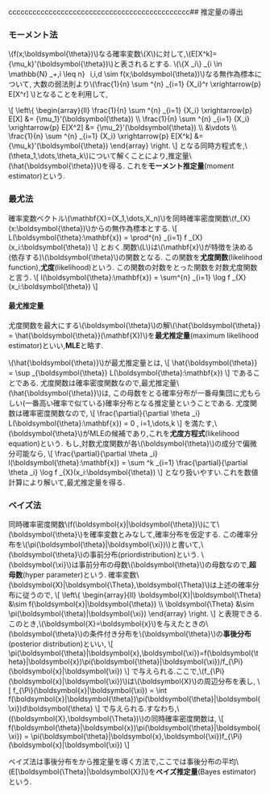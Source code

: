 ccccccccccccccccccccccccccccccccccccccccccccc## 推定量の導出

### モーメント法
\\(f(x;\boldsymbol{\theta})\\)なる確率変数\\(X\\)に対して,\\(E[X^k]={\mu_k}'(\boldsymbol{\theta})\\)と表されるとする.
\\(\\{X _i\\} _{i \in \mathbb{N} _+,i \leq n} &thinsp; i,i,d \sim f(x;\boldsymbol{\theta})\\)なる無作為標本について,
大数の弱法則より\\(\frac{1}{n} \sum ^{n} _{i=1} {X_i}^r \xrightarrow{p} E[X^r] \\)となることを利用して,

\\[
  \left\\{
	\begin{array}{ll}
	\frac{1}{n} \sum ^{n} _{i=1} {X_i} \xrightarrow{p} E[X] &= {\mu_1}'(\boldsymbol{\theta}) \\\\
	\frac{1}{n} \sum ^{n} _{i=1} {X_i} \xrightarrow{p} E[X^2] &= {\mu_2}'(\boldsymbol{\theta}) \\\\
	&\vdots \\\\
	\frac{1}{n} \sum ^{n} _{i=1} {X_i} \xrightarrow{p} E[X^k] &= {\mu_k}'(\boldsymbol{\theta})
	\end{array}
  \right.
\\]
となる同時方程式を,\\(\theta_1,\dots,\theta_k\\)について解くことにより,推定量\\(\hat{\boldsymbol{\theta}}\\)を得る.
これを**モーメント推定量**(moment estimator)という.

### 最尤法
確率変数ベクトル\\(\mathbf{X}=(X_1,\dots,X_n)\\)を同時確率密度関数\\(f_{X}(x:\boldsymbol{\theta})\\)からの無作為標本とする.
\\[
	L(\boldsymbol{\theta}:\mathbf{x}) = \prod^{n} _{i=1} f _{X}(x_i:\boldsymbol{\theta})
\\]
とおく.関数\\(L\\)は\\(\mathbf{x}\\)が特徴を決める(依存する)\\(\boldsymbol{\theta}\\)の関数となる.
この関数を**尤度関数**(likelihood function),**尤度**(likelihood)という.
この関数の対数をとった関数を対数尤度関数と言う.
\\[
	l(\boldsymbol{\theta}:\mathbf{x}) = \sum^{n} _{i=1} \log f _{X}(x_i:\boldsymbol{\theta})
\\]

#### 最尤推定量
尤度関数を最大にする\\(\boldsymbol{\theta}\\)の解\\(\hat{\boldsymbol{\theta}} = \hat{\boldsymbol{\theta}}(\mathbf{X})\\)を**最尤推定量**(maximum likelihood estimator)といい,**MLE**と略す.

\\(\hat{\boldsymbol{\theta}}\\)が最尤推定量とは,
\\[
	\hat{\boldsymbol{\theta}} = \sup _{\boldsymbol{\theta}} L(\boldsymbol{\theta}:\mathbf{x})
\\]
であることである. 尤度関数は確率密度関数なので,最尤推定量\\(\hat{\boldsymbol{\theta}}\\)は,
この母数をとる確率分布が一番母集団に尤もらしい(一番高い確率で似ている)確率分布となる推定量ということである.
尤度関数は確率密度関数なので,
\\[
	\frac{\partial}{\partial \theta _i} L(\boldsymbol{\theta}:\mathbf{x}) = 0 , i=1,\dots,k
\\]
を満たす,\\(\boldsymbol{\theta}\\)がMLEの候補であり,これを**尤度方程式**(likelihood equation)という.
もし,対数尤度関数が各\\(\boldsymbol{\theta}\\)の成分で偏微分可能なら,
\\[
	\frac{\partial}{\partial \theta _i} l(\boldsymbol{\theta}:\mathbf{x}) = \sum ^k _{i=1} \frac{\partial}{\partial \theta _i} \log f _{X}(x_i:\boldsymbol{\theta})
\\]
となり扱いやすい.これを数値計算により解いて,最尤推定量を得る.

### ベイズ法
同時確率密度関数\\(f(\boldsymbol{x}|\boldsymbol{\theta})\\)にて\\(\boldsymbol{\theta}\\)を確率変数とみなして,確率分布を仮定する.
この確率分布を\\(\pi(\boldsymbol{\theta}|\boldsymbol{\xi})\\)と書いて,\\(\boldsymbol{\theta}\\)の事前分布(priordistribution)という.
\\(\boldsymbol{\xi}\\)は事前分布の母数\\(\boldsymbol{\theta}\\)の母数なので,**超母数**(hyper parameter)という.
確率変数\\(\boldsymbol{X}|\boldsymbol{\Theta},\boldsymbol{\Theta}\\)は上述の確率分布に従うので,
\\[
	\left\\{
	\begin{array}{ll}
	\boldsymbol{X}|\boldsymbol{\Theta} &\sim f(\boldsymbol{x}|\boldsymbol{\theta}) \\\\
	\boldsymbol{\Theta} &\sim \pi(\boldsymbol{\theta}|\boldsymbol{\xi})
	\end{array}
	\right.
\\]
と表現できる.このとき,\\(\boldsymbol{X}=\boldsymbol{x}\\)を与えたときの\\(\boldsymbol{\theta}\\)の条件付き分布を\\(\boldsymbol{\theta}\\)の**事後分布**(posterior distribution)といい,
\\[
	\pi(\boldsymbol{\theta}|\boldsymbol{x},\boldsymbol{\xi})=f(\boldsymbol{\theta}|\boldsymbol{x})\pi(\boldsymbol{\theta}|\boldsymbol{\xi})/f_{\Pi}(\boldsymbol{x}|\boldsymbol{\xi})
\\]
で与えられる.ここで,\\(f_{\Pi}(\boldsymbol{x}|\boldsymbol{\xi})\\)は\\(\boldsymbol{X}\\)の周辺分布を表し,
\\[
  f_{\Pi}(\boldsymbol{x}|\boldsymbol{\xi}) = \int f(\boldsymbol{x}|\boldsymbol{\theta})\pi(\boldsymbol{\theta}|\boldsymbol{\xi})d\boldsymbol{\theta}
\\]
で与えられる.すなわち,\\((\boldsymbol{X},\boldsymbol{\Theta})\\)の同時確率密度関数は,
\\[
	f(\boldsymbol{\theta}|\boldsymbol{x})\pi(\boldsymbol{\theta}|\boldsymbol{\xi}) = \pi(\boldsymbol{\theta}|\boldsymbol{x},\boldsymbol{\xi})f_{\Pi}(\boldsymbol{x}|\boldsymbol{\xi})
\\]

ベイズ法は事後分布をから推定量を導く方法で,ここでは事後分布の平均\\(E[\boldsymbol{\Theta}|\boldsymbol{X}]\\)を**ベイズ推定量**(Bayes estimator)という.